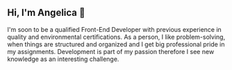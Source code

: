## Hi, I'm Angelica 👋

I'm soon to be a qualified Front-End Developer with previous experience in quality and environmental certifications. As a person, I like problem-solving, when things are structured and organized and I get big professional pride in my assignments. Development is part of my passion therefore I see new knowledge as an interesting challenge.

<!--
**angien90/angien90** is a ✨ _special_ ✨ repository because its `README.md` (this file) appears on your GitHub profile.

Here are some ideas to get you started:

- 🔭 I’m currently working on ...
- 🌱 I’m currently learning ...
- 👯 I’m looking to collaborate on ...
- 🤔 I’m looking for help with ...
- 💬 Ask me about ...
- 📫 How to reach me: ...
- 😄 Pronouns: ...
- ⚡ Fun fact: ...
-->
